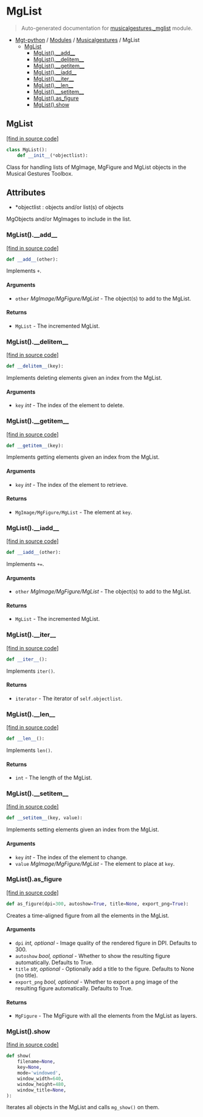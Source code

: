 # MgList

> Auto-generated documentation for [musicalgestures._mglist](https://github.com/fourMs/MGT-python/blob/master/musicalgestures/_mglist.py) module.

- [Mgt-python](../README.md#mgt-python) / [Modules](../MODULES.md#mgt-python-modules) / [Musicalgestures](index.md#musicalgestures) / MgList
    - [MgList](#mglist)
        - [MgList().\_\_add\_\_](#mglist__add__)
        - [MgList().\_\_delitem\_\_](#mglist__delitem__)
        - [MgList().\_\_getitem\_\_](#mglist__getitem__)
        - [MgList().\_\_iadd\_\_](#mglist__iadd__)
        - [MgList().\_\_iter\_\_](#mglist__iter__)
        - [MgList().\_\_len\_\_](#mglist__len__)
        - [MgList().\_\_setitem\_\_](#mglist__setitem__)
        - [MgList().as_figure](#mglistas_figure)
        - [MgList().show](#mglistshow)

## MgList

[[find in source code]](https://github.com/fourMs/MGT-python/blob/master/musicalgestures/_mglist.py#L5)

```python
class MgList():
    def __init__(*objectlist):
```

Class for handling lists of MgImage, MgFigure and MgList objects in the Musical Gestures Toolbox.

Attributes
----------
- *objectlist : objects and/or list(s) of objects

MgObjects and/or MgImages to include in the list.

### MgList().\_\_add\_\_

[[find in source code]](https://github.com/fourMs/MGT-python/blob/master/musicalgestures/_mglist.py#L132)

```python
def __add__(other):
```

Implements `+`.

#### Arguments

- `other` *MgImage/MgFigure/MgList* - The object(s) to add to the MgList.

#### Returns

- `MgList` - The incremented MgList.

### MgList().\_\_delitem\_\_

[[find in source code]](https://github.com/fourMs/MGT-python/blob/master/musicalgestures/_mglist.py#L89)

```python
def __delitem__(key):
```

Implements deleting elements given an index from the MgList.

#### Arguments

- `key` *int* - The index of the element to delete.

### MgList().\_\_getitem\_\_

[[find in source code]](https://github.com/fourMs/MGT-python/blob/master/musicalgestures/_mglist.py#L67)

```python
def __getitem__(key):
```

Implements getting elements given an index from the MgList.

#### Arguments

- `key` *int* - The index of the element to retrieve.

#### Returns

- `MgImage/MgFigure/MgList` - The element at `key`.

### MgList().\_\_iadd\_\_

[[find in source code]](https://github.com/fourMs/MGT-python/blob/master/musicalgestures/_mglist.py#L107)

```python
def __iadd__(other):
```

Implements `+=`.

#### Arguments

- `other` *MgImage/MgFigure/MgList* - The object(s) to add to the MgList.

#### Returns

- `MgList` - The incremented MgList.

### MgList().\_\_iter\_\_

[[find in source code]](https://github.com/fourMs/MGT-python/blob/master/musicalgestures/_mglist.py#L98)

```python
def __iter__():
```

Implements `iter()`.

#### Returns

- `iterator` - The iterator of `self.objectlist`.

### MgList().\_\_len\_\_

[[find in source code]](https://github.com/fourMs/MGT-python/blob/master/musicalgestures/_mglist.py#L58)

```python
def __len__():
```

Implements `len()`.

#### Returns

- `int` - The length of the MgList.

### MgList().\_\_setitem\_\_

[[find in source code]](https://github.com/fourMs/MGT-python/blob/master/musicalgestures/_mglist.py#L79)

```python
def __setitem__(key, value):
```

Implements setting elements given an index from the MgList.

#### Arguments

- `key` *int* - The index of the element to change.
- `value` *MgImage/MgFigure/MgList* - The element to place at `key`.

### MgList().as_figure

[[find in source code]](https://github.com/fourMs/MGT-python/blob/master/musicalgestures/_mglist.py#L163)

```python
def as_figure(dpi=300, autoshow=True, title=None, export_png=True):
```

Creates a time-aligned figure from all the elements in the MgList.

#### Arguments

- `dpi` *int, optional* - Image quality of the rendered figure in DPI. Defaults to 300.
- `autoshow` *bool, optional* - Whether to show the resulting figure automatically. Defaults to True.
- `title` *str, optional* - Optionally add a title to the figure. Defaults to None (no title).
- `export_png` *bool, optional* - Whether to export a png image of the resulting figure automatically. Defaults to True.

#### Returns

- `MgFigure` - The MgFigure with all the elements from the MgList as layers.

### MgList().show

[[find in source code]](https://github.com/fourMs/MGT-python/blob/master/musicalgestures/_mglist.py#L47)

```python
def show(
    filename=None,
    key=None,
    mode='windowed',
    window_width=640,
    window_height=480,
    window_title=None,
):
```

Iterates all objects in the MgList and calls `mg_show()` on them.
